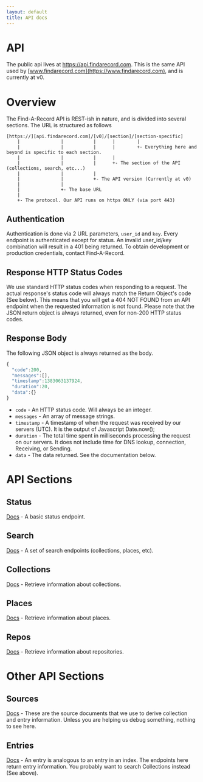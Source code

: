 ```yaml
---
layout: default
title: API docs
---
```


# API
The public api lives at https://api.findarecord.com. This is the same API used by [www.findarecord.com](https://www.findarecord.com), and is currently at v0.

# Overview
The Find-A-Record API is REST-ish in nature, and is divided into several sections. The URL is structured as follows
````
[https://][api.findarecord.com]/[v0]/[section]/[section-specific]
    |               |           |      |        |
    |               |           |      |        +- Everything here and beyond is specific to each section.
    |               |           |      |
    |               |           |      +- The section of the API (collections, search, etc...)
    |               |           |
    |               |           +- The API version (Currently at v0)
    |               |
    |               +- The base URL
    |
    +- The protocol. Our API runs on https ONLY (via port 443)
````

## Authentication
Authentication is done via 2 URL parameters, `user_id` and `key`. Every endpoint is authenticated except for status. An invalid user_id/key combination will result in a 401 being returned.
To obtain development or production credentials, contact Find-A-Record.

## Response HTTP Status Codes
We use standard HTTP status codes when responding to a request. The actual response's status code will always match the Return Object's code (See below). This means that you will get a 404 NOT FOUND from an API endpoint when the requested information is not found. Please note that the JSON return object is always returned, even for non-200 HTTP status codes.

## Response Body
The following JSON object is always returned as the body.
````javascript
{
  "code":200,
  "messages":[],
  "timestamp":1383063137924,
  "duration":20,
  "data":{}
}
````
* `code` - An HTTP status code. Will always be an integer.
* `messages` - An array of message strings.
* `timestamp` - A timestamp of when the request was received by our servers (UTC). It is the output of Javascript Date.now();
* `duration` - The total time spent in milliseconds processing the request on our servers. It does not include time for DNS lookup, connection, Receiving, or Sending.
* `data` - The data returned. See the documentation below.

# API Sections

## Status
[Docs](status) - A basic status endpoint.

## Search
[Docs](search) - A set of search endpoints (collections, places, etc).

## Collections
[Docs](collections) - Retrieve information about collections.

## Places
[Docs](places) - Retrieve information about places.

## Repos
[Docs](repos) - Retrieve information about repositories.

# Other API Sections

## Sources
[Docs](sources) - These are the source documents that we use to derive collection and entry information. Unless you are helping us debug something, nothing to see here.

## Entries
[Docs](entries) - An entry is analogous to an entry in an index. The endpoints here return entry information. You probably want to search Collections instead (See above).